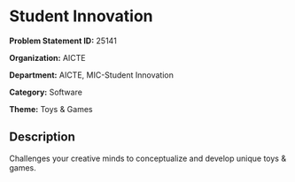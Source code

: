 # Student Innovation

**Problem Statement ID:** 25141

**Organization:** AICTE

**Department:** AICTE, MIC-Student Innovation

**Category:** Software

**Theme:** Toys & Games

## Description

Challenges your creative minds to conceptualize and develop unique toys & games.

